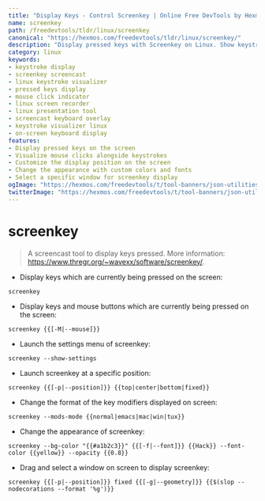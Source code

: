 ```yaml
---
title: "Display Keys - Control Screenkey | Online Free DevTools by Hexmos"
name: screenkey
path: /freedevtools/tldr/linux/screenkey
canonical: "https://hexmos.com/freedevtools/tldr/linux/screenkey/"
description: "Display pressed keys with Screenkey on Linux. Show keystrokes and mouse clicks on screen for screencasting and presentations. Free online tool, no registration required."
category: linux
keywords:
- keystroke display
- screenkey screencast
- linux keystroke visualizer
- pressed keys display
- mouse click indicator
- linux screen recorder
- linux presentation tool
- screencast keyboard overlay
- keystroke visualizer linux
- on-screen keyboard display
features:
- Display pressed keys on the screen
- Visualize mouse clicks alongside keystrokes
- Customize the display position on the screen
- Change the appearance with custom colors and fonts
- Select a specific window for screenkey display
ogImage: "https://hexmos.com/freedevtools/t/tool-banners/json-utilities-banner.png"
twitterImage: "https://hexmos.com/freedevtools/t/tool-banners/json-utilities-banner.png"
---
```


# screenkey

> A screencast tool to display keys pressed.
> More information: <https://www.thregr.org/~wavexx/software/screenkey/>.

- Display keys which are currently being pressed on the screen:

`screenkey`

- Display keys and mouse buttons which are currently being pressed on the screen:

`screenkey {{[-M|--mouse]}}`

- Launch the settings menu of screenkey:

`screenkey --show-settings`

- Launch screenkey at a specific position:

`screenkey {{[-p|--position]}} {{top|center|bottom|fixed}}`

- Change the format of the key modifiers displayed on screen:

`screenkey --mods-mode {{normal|emacs|mac|win|tux}}`

- Change the appearance of screenkey:

`screenkey --bg-color "{{#a1b2c3}}" {{[-f|--font]}} {{Hack}} --font-color {{yellow}} --opacity {{0.8}}`

- Drag and select a window on screen to display screenkey:

`screenkey {{[-p|--position]}} fixed {{[-g|--geometry]}} {{$(slop --nodecorations --format '%g')}}`
